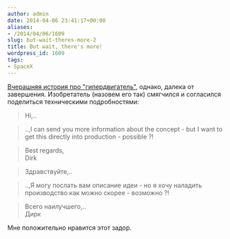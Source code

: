 ```yaml
---
author: admin
date: 2014-04-06 23:41:17+00:00
aliases:
- /2014/04/06/1609
slug: but-wait-theres-more-2
title: But wait, there's more!
wordpress_id: 1609
tags:
- SpaceX
---
```


[Вчерашняя история про "гипердвигатель"](http://blog.not-a-kernel-guy.com/2014/04/05/1601), однако, далека от завершения. Изобретатель (назовем его так) смягчился и согласился поделиться техническими подробностями:

> Hi,..

> ..,I can send you more information about the concept - but I want to get this directly into production - possible ?!

> Best regards,  
> Dirk

> Здравствуйте,..

> ..,Я могу послать вам описание идеи - но я хочу наладить производство как можно скорее - возможно ?!

> Всего наилучшего,..  
> Дирк

Мне положительно нравится этот задор.

<!--more-->
